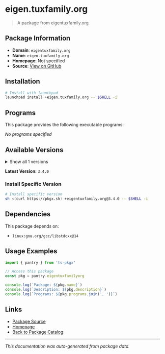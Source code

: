 # eigen.tuxfamily.org

> A package from eigentuxfamily.org

## Package Information

- **Domain**: `eigentuxfamily.org`
- **Name**: `eigen.tuxfamily.org`
- **Homepage**: Not specified
- **Source**: [View on GitHub](https://github.com/pkgxdev/pantry/tree/main/projects/eigen.tuxfamily.org/package.yml)

## Installation

```bash
# Install with launchpad
launchpad install +eigen.tuxfamily.org -- $SHELL -i
```

## Programs

This package provides the following executable programs:

*No programs specified*

## Available Versions

<details>
<summary>Show all 1 versions</summary>

- `3.4.0`

</details>

**Latest Version**: `3.4.0`

### Install Specific Version

```bash
# Install specific version
sh <(curl https://pkgx.sh) +eigentuxfamily.org@3.4.0 -- $SHELL -i
```

## Dependencies

This package depends on:

- `linux:gnu.org/gcc/libstdcxx@14`

## Usage Examples

```typescript
import { pantry } from 'ts-pkgx'

// Access this package
const pkg = pantry.eigentuxfamilyorg

console.log(`Package: ${pkg.name}`)
console.log(`Description: ${pkg.description}`)
console.log(`Programs: ${pkg.programs.join(', ')}`)
```

## Links

- [Package Source](https://github.com/pkgxdev/pantry/tree/main/projects/eigen.tuxfamily.org/package.yml)
- [Homepage](#)
- [Back to Package Catalog](../package-catalog.md)

---

*This documentation was auto-generated from package data.*
